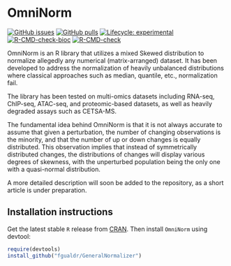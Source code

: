 
# OmniNorm

<!-- badges: start -->

[![GitHub
issues](https://img.shields.io/github/issues/fgualdr/OmniNorm)](https://github.com/fgualdr/OmniNorm/issues)
[![GitHub
pulls](https://img.shields.io/github/issues-pr/fgualdr/OmniNorm)](https://github.com/fgualdr/OmniNorm/pulls)
[![Lifecycle:
experimental](https://img.shields.io/badge/lifecycle-experimental-orange.svg)](https://lifecycle.r-lib.org/articles/stages.html#experimental)
[![R-CMD-check-bioc](https://github.com/fgualdr/OmniNorm/actions/workflows/R-CMD-check-bioc.yaml/badge.svg)](https://github.com/fgualdr/OmniNorm/actions/workflows/R-CMD-check-bioc.yaml)
[![R-CMD-check](https://github.com/fgualdr/OmniNorm/actions/workflows/R-CMD-check.yaml/badge.svg)](https://github.com/fgualdr/OmniNorm/actions/workflows/R-CMD-check.yaml)
<!-- badges: end --> 

OmniNorm is an R library that utilizes a mixed Skewed distribution to normalize allegedly any numerical (matrix-arranged) dataset. It has been developed to address the normalization of heavily unbalanced distributions where classical approaches such as median, quantile, etc., normalization fail.

The library has been tested on multi-omics datasets including RNA-seq, ChIP-seq, ATAC-seq, and proteomic-based datasets, as well as heavily degraded assays such as CETSA-MS.

The fundamental idea behind OmniNorm is that it is not always accurate to assume that given a perturbation, the number of changing observations is the minority, and that the number of up or down changes is equally distributed. This observation implies that instead of symmetrically distributed changes, the distributions of changes will display various degrees of skewness, with the unperturbed population being the only one with a quasi-normal distribution.

A more detailed description will soon be added to the repository, as a short article is under preparation.

## Installation instructions

Get the latest stable `R` release from
[CRAN](http://cran.r-project.org/). Then install `OmniNorm`
using devtool:

``` r
require(devtools)
install_github("fgualdr/GeneralNormalizer")
```
